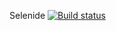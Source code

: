Selenide [![Build status](https://ci.appveyor.com/api/projects/status/xbhjxb56jxjwg6sj?svg=true)](https://ci.appveyor.com/project/KaterinaRekiyan/selenide01)